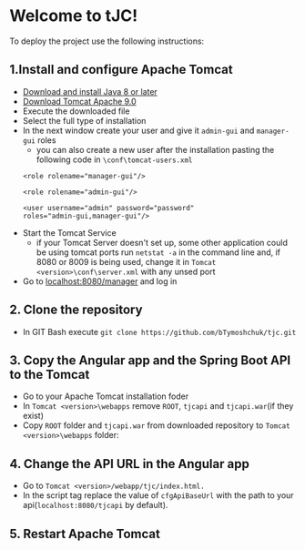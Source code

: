 # Welcome to tJC!
To deploy the project use the following instructions:
## 1.Install and configure Apache Tomcat
- [Download and install Java 8 or later](https://www.oracle.com/technetwork/java/javase/downloads/index.html)
- [Download Tomcat Apache 9.0](http://mirror.klaus-uwe.me/apache/tomcat/tomcat-9/v9.0.24/bin/apache-tomcat-9.0.24.exe)
- Execute the downloaded file
- Select the full type of installation
- In the next window create your user and give it `admin-gui` and `manager-gui` roles
  - you can also create a new user after the installation pasting
  the following code in `\conf\tomcat-users.xml`
  ```
  <role rolename="manager-gui"/>

  <role rolename="admin-gui"/>

  <user username="admin" password="password"
  roles="admin-gui,manager-gui"/>
  ```
- Start the Tomcat Service
  - if your Tomcat Server doesn't set up, some other application could be using tomcat ports run `netstat -a` in the command line and, if 8080 or 8009 is being used, change it in `Tomcat <version>\conf\server.xml` with any unsed port
- Go to [localhost:8080/manager](localhost:8080/manager) and log in
## 2. Clone the repository
- In GIT Bash execute `git clone https://github.com/bTymoshchuk/tjc.git`
## 3. Copy the Angular app and the Spring Boot API to the Tomcat
 - Go to your Apache Tomcat installation foder
 - In `Tomcat <version>\webapps` remove `ROOT`, `tjcapi` and `tjcapi.war`(if they exist)
 - Copy `ROOT` folder and `tjcapi.war` from downloaded repository to `Tomcat <version>\webapps` folder:
## 4. Change the API URL in the Angular app
 - Go to `Tomcat <version>/webapp/tjc/index.html.`
 - In the script tag replace the value of `cfgApiBaseUrl` with the path to your api(`localhost:8080/tjcapi` by default).
## 5. Restart Apache Tomcat
